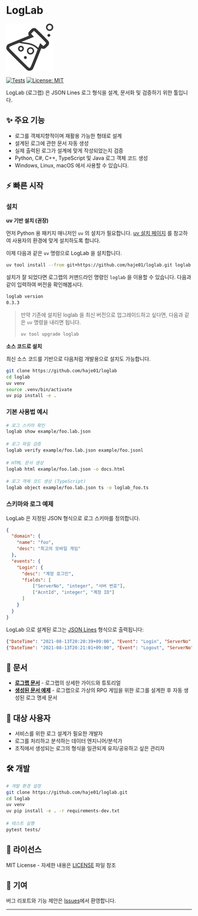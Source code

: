 # LogLab

<img src="docs/_static/loglab.png" width="128" height="128" />

[![Tests](https://github.com/haje01/loglab/actions/workflows/test.yml/badge.svg)](https://github.com/haje01/loglab/actions/workflows/test.yml)
[![License: MIT](https://img.shields.io/badge/License-MIT-yellow.svg)](https://opensource.org/licenses/MIT)

LogLab (로그랩) 은 JSON Lines 로그 형식을 설계, 문서화 및 검증하기 위한 툴입니다.

## ✨ 주요 기능

- 로그를 객체지향적이며 재활용 가능한 형태로 설계
- 설계된 로그에 관한 문서 자동 생성
- 실제 출력된 로그가 설계에 맞게 작성되었는지 검증
- Python, C#, C++, TypeScript 및 Java 로그 객체 코드 생성
- Windows, Linux, macOS 에서 사용할 수 있습니다.

## ⚡ 빠른 시작

### 설치

**uv 기반 설치 (권장)**

먼저 Python 용 패키지 매니저인 `uv` 의 설치가 필요합니다. [uv 설치 페이지](https://docs.astral.sh/uv/getting-started/installation/) 를 참고하여 사용자의 환경에 맞게 설치하도록 합니다.

이제 다음과 같은 `uv` 명령으로 LogLab 을 설치합니다.

```sh
uv tool install --from git+https://github.com/haje01/loglab.git loglab
```

설치가 잘 되었다면 로그랩의 커맨드라인 명령인 `loglab` 을 이용할 수 있습니다. 다음과 같이 입력하여 버전을 확인해봅시다.

```sh
loglab version
0.3.3
```

> 만약 기존에 설치된 loglab 을 최신 버전으로 업그레이드하고 싶다면, 다음과 같은 `uv` 명령을 내리면 됩니다.
> ```sh
> uv tool upgrade loglab
> ```

**소스 코드로 설치**

최신 소스 코드를 기반으로 다음처럼 개발용으로 설치도 가능합니다.

```bash
git clone https://github.com/haje01/loglab
cd loglab
uv venv
source .venv/bin/activate
uv pip install -e .
```

### 기본 사용법 예시

```bash
# 로그 스키마 확인
loglab show example/foo.lab.json

# 로그 파일 검증
loglab verify example/foo.lab.json example/foo.jsonl

# HTML 문서 생성
loglab html example/foo.lab.json -o docs.html

# 로그 객체 코드 생성 (TypeScript)
loglab object example/foo.lab.json ts -o loglab_foo.ts
```

### 스키마와 로그 예제

LogLab 은 지정된 JSON 형식으로 로그 스키마를 정의합니다.

```json
{
  "domain": {
    "name": "foo",
    "desc": "최고의 모바일 게임"
  },
  "events": {
    "Login": {
      "desc": "계정 로그인",
      "fields": [
          ["ServerNo", "integer", "서버 번호"],
          ["AcntId", "integer", "계정 ID"]
      ]
    }
  }
}
```

LogLab 으로 설계된 로그는 [JSON Lines](https://jsonlines.org/) 형식으로 출력됩니다:

```json
{"DateTime": "2021-08-13T20:20:39+09:00", "Event": "Login", "ServerNo": 1, "AcntId": 1000}
{"DateTime": "2021-08-13T20:21:01+09:00", "Event": "Logout", "ServerNo": 1, "AcntId": 1000}
```

## 📖 문서

- **[로그랩 문서](https://loglab.readthedocs.io/)** - 로그랩의 상세한 가이드와 튜토리얼
- **[생성된 문서 예제](https://htmlpreview.github.io/?https://raw.githubusercontent.com/haje01/loglab/master/example/rpg.html)** - 로그랩으로 가상의 RPG 게임을 위한 로그를 설계한 후 자동 생성된 로그 명세 문서

## 🎯 대상 사용자

- 서비스를 위한 로그 설계가 필요한 개발자
- 로그를 처리하고 분석하는 데이터 엔지니어/분석가
- 조직에서 생성되는 로그의 형식을 일관되게 유지/공유하고 싶은 관리자

## 🛠 개발

```bash
# 개발 환경 설정
git clone https://github.com/haje01/loglab.git
cd loglab
uv venv
uv pip install -e . -r requirements-dev.txt

# 테스트 실행
pytest tests/
```

## 📄 라이선스

MIT License - 자세한 내용은 [LICENSE](LICENSE) 파일 참조

## 🤝 기여

버그 리포트와 기능 제안은 [Issues](https://github.com/haje01/loglab/issues)에서 환영합니다.

---
